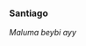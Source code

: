 ### Santiago

*Maluma beybi*
_ayy_



<!---
santi10103cr7/santi10103cr7 is a ✨ special ✨ repository because its `README.md` (this file) appears on your GitHub profile.
You can click the Preview link to take a look at your changes.
--->
